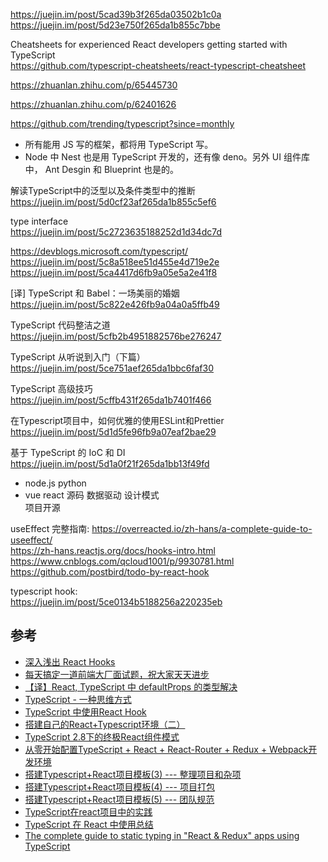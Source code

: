 https://juejin.im/post/5cad39b3f265da03502b1c0a    
https://juejin.im/post/5d23e750f265da1b855c7bbe  


Cheatsheets for experienced React developers getting started with TypeScript   
https://github.com/typescript-cheatsheets/react-typescript-cheatsheet

https://zhuanlan.zhihu.com/p/65445730

https://zhuanlan.zhihu.com/p/62401626

https://github.com/trending/typescript?since=monthly


- 所有能用 JS 写的框架，都将用 TypeScript 写。
- Node 中 Nest 也是用 TypeScript 开发的，还有像 deno。另外 UI 组件库中， Ant Desgin 和 Blueprint 也是的。


解读TypeScript中的泛型以及条件类型中的推断    
https://juejin.im/post/5d0cf23af265da1b855c5ef6

type interface    
https://juejin.im/post/5c2723635188252d1d34dc7d

https://devblogs.microsoft.com/typescript/  
https://juejin.im/post/5c8a518ee51d455e4d719e2e  
https://juejin.im/post/5ca4417d6fb9a05e5a2e41f8

[译] TypeScript 和 Babel：一场美丽的婚姻  
https://juejin.im/post/5c822e426fb9a04a0a5ffb49

TypeScript 代码整洁之道  
https://juejin.im/post/5cfb2b4951882576be276247

TypeScript 从听说到入门（下篇）  
https://juejin.im/post/5ce751aef265da1bbc6faf30

TypeScript 高级技巧  
https://juejin.im/post/5cffb431f265da1b7401f466

在Typescript项目中，如何优雅的使用ESLint和Prettier  
https://juejin.im/post/5d1d5fe96fb9a07eaf2bae29

基于 TypeScript 的 IoC 和 DI    
https://juejin.im/post/5d1a0f21f265da1bb13f49fd

- node.js python  
- vue react 源码 数据驱动 设计模式  
项目开源  

useEffect 完整指南: 
https://overreacted.io/zh-hans/a-complete-guide-to-useeffect/  
https://zh-hans.reactjs.org/docs/hooks-intro.html  
https://www.cnblogs.com/qcloud1001/p/9930781.html  
https://github.com/postbird/todo-by-react-hook  

typescript hook:  
https://juejin.im/post/5ce0134b5188256a220235eb  


## 参考

- [深入浅出 React Hooks](https://juejin.im/post/5cf475d66fb9a07ea944594e)  
- [每天搞定一道前端大厂面试题，祝大家天天进步](https://github.com/Advanced-Frontend/Daily-Interview-Question)  
- [【译】React, TypeScript 中 defaultProps 的类型解决](https://juejin.im/post/5cd3eb5ce51d453a7e4c17f0)  
- [TypeScript - 一种思维方式](https://juejin.im/post/5cd6387d518825682348442d)  
- [TypeScript 中使用React Hook](https://juejin.im/post/5ce0134b5188256a220235eb)  
- [搭建自己的React+Typescript环境（二）](https://juejin.im/post/5d1424aef265da1ba9158ed0)  
- [TypeScript 2.8下的终极React组件模式](https://juejin.im/post/5b07caf16fb9a07aa83f2977)  
- [从零开始配置TypeScript + React + React-Router + Redux + Webpack开发环境](https://juejin.im/entry/5a8ec4f66fb9a0634417f4ee)  
- [搭建Typescript+React项目模板(3) --- 整理项目和杂项](https://juejin.im/post/5bac8963e51d450e8f5fab16)  
- [搭建Typescript+React项目模板(4) --- 项目打包](https://juejin.im/post/5bac8986e51d450ea246a304)  
- [搭建Typescript+React项目模板(5) --- 团队规范](https://juejin.im/post/5bac89aaf265da0afe62ebcb)  
- [TypeScript在react项目中的实践](https://juejin.im/post/5b83a02ff265da43737e9a27)  
- [TypeScript 在 React 中使用总结](https://juejin.im/post/5bab4d59f265da0aec22629b)  
- [The complete guide to static typing in "React & Redux" apps using TypeScript](https://github.com/piotrwitek/react-redux-typescript-guide)  